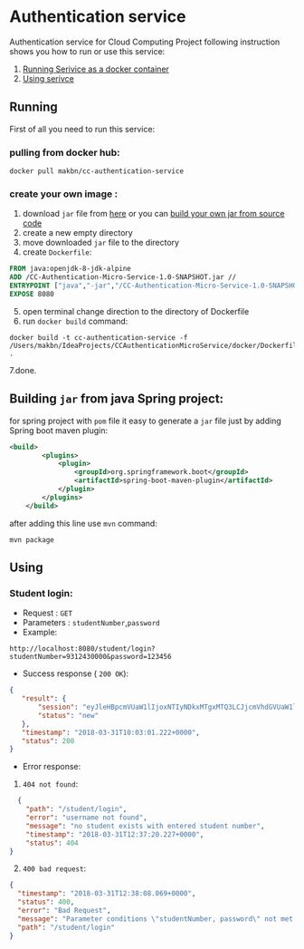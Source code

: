 # Authentication service
Authentication service for Cloud Computing Project following instruction shows you how to run or use this service:
 1. [Running Serivice as a docker container](#running)
 2. [Using serivce](#using)

## Running

First of all you need to run this service:
 
### pulling from docker hub:

```terminal
docker pull makbn/cc-authentication-service 
```

### create your own image :

1. download `jar` file from [here](https://github.com/makbn/authentication-service/releases/tag/1.0-SNAPSHOT) or you can [build your own jar from source code](#building-jar-from-spring-project)
2. create a new empty directory
3. move downloaded `jar` file to the directory
4. create `Dockerfile`:
  
```dockerfile
FROM java:openjdk-8-jdk-alpine
ADD /CC-Authentication-Micro-Service-1.0-SNAPSHOT.jar //
ENTRYPOINT ["java","-jar","/CC-Authentication-Micro-Service-1.0-SNAPSHOT.jar"]
EXPOSE 8080
```
5. open terminal change direction to the directory of Dockerfile
6. run `docker build` command:

```terminal
docker build -t cc-authentication-service -f /Users/makbn/IdeaProjects/CCAuthenticationMicroService/docker/Dockerfile .
```
7.done.

## Building `jar` from java Spring project:

for spring project with `pom` file it easy to generate a `jar` file just by adding Spring boot maven plugin:

```xml
<build>
        <plugins>
            <plugin>
                <groupId>org.springframework.boot</groupId>
                <artifactId>spring-boot-maven-plugin</artifactId>
            </plugin>
        </plugins>
    </build>

```

after adding this line use `mvn` command:

```terminal
mvn package
```

## Using

### Student login:
* Request : `GET`
* Parameters : `studentNumber`,`password`
* Example:
```
http://localhost:8080/student/login?studentNumber=9312430000&password=123456
```
* Success response ( `200 OK`):
```json
{
   "result": {
       "session": "eyJleHBpcmVUaW1lIjoxNTIyNDkxMTgxMTQ3LCJjcmVhdGVUaW1lIjoxNTIyNDkwNTgxMTQ3LCJ1c2VySWRlbnRpZmllciI6IjkzMTI0MzAwMDAiLCJzY29wZSI6IkFsbCIsInNlc3Npb25TdHJpbmciOiJLd3dMMTU2OTM3Q1BqVXN3dFhOTTk0SyJ9",
       "status": "new"
   },
   "timestamp": "2018-03-31T10:03:01.222+0000",
   "status": 200
}
```
* Error response:

1. `404 not found`:

```json
  {
    "path": "/student/login",
    "error": "username not found",
    "message": "no student exists with entered student number",
    "timestamp": "2018-03-31T12:37:20.227+0000",
    "status": 404
}
```
2. `400 bad request`:
  ```json
  {
    "timestamp": "2018-03-31T12:38:08.069+0000",
    "status": 400,
    "error": "Bad Request",
    "message": "Parameter conditions \"studentNumber, password\" not met for actual request parameters: studentNumber={9312430009}, passwor={123456}",
    "path": "/student/login"
}
```
